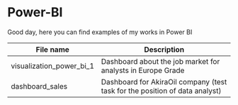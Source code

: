 # Power-BI
Good day, here you can find examples of my works in Power BI

|File name | Description|
|--------- | -----------|
|visualization_power_bi_1 | Dashboard about the job market for analysts in Europe Grade|
|dashboard_sales | Dashboard for AkiraOil company (test task for the position of data analyst)|
